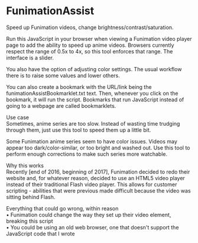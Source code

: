 # FunimationAssist  
Speed up Funimation videos, change brightness/contrast/saturation.  
  
Run this JavaScript in your browser when viewing a Funimation video player page to add the ability to speed up anime videos. Browsers currently respect the range of 0.5x to 4x, so this tool enforces that range. The interface is a slider.  
  
You also have the option of adjusting color settings. The usual workflow there is to raise some values and lower others.  
  
You can also create a bookmark with the URL/link being the funimationAssistBookmarklet.txt text. Then, whenever you click on the bookmark, it will run the script. Bookmarks that run JavaScript instead of going to a webpage are called bookmarklets.  
  
Use case  
Sometimes, anime series are too slow. Instead of wasting time trudging through them, just use this tool to speed them up a little bit.  
  
Some Funimation anime series seem to have color issues. Videos may appear too dark/color-similar, or too bright and washed out. Use this tool to perform enough corrections to make such series more watchable.  
  
Why this works  
Recently [end of 2016, beginning of 2017], Funimation decided to redo their website and, for whatever reason, decided to use an HTML5 video player instead of their traditional Flash video player. This allows for customer scripting - abilities that were previous made difficult because the video was sitting behind Flash.  
  
Everything that could go wrong, within reason  
• Funimation could change the way they set up their video element, breaking this script  
• You could be using an old web browser, one that doesn't support the JavaScript code that I wrote  